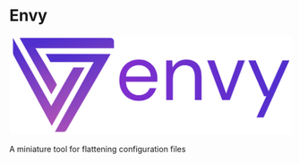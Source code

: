# Envy

<p align="center">
    <img src="Assets/logo.png"/>
</p>

A miniature tool for flattening configuration files
